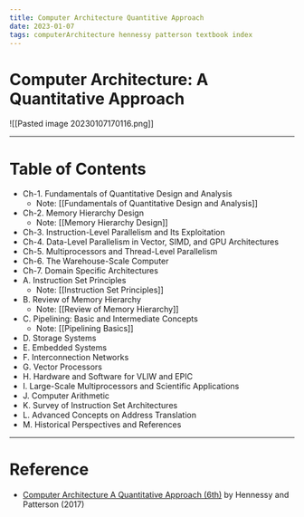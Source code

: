 ```yaml
---
title: Computer Architecture Quantitive Approach
date: 2023-01-07
tags: computerArchitecture hennessy patterson textbook index
---
```


# Computer Architecture: A Quantitative Approach

![[Pasted image 20230107170116.png]]

---

# Table of Contents

- Ch-1. Fundamentals of Quantitative Design and Analysis
	- Note: [[Fundamentals of Quantitative Design and Analysis]]
- Ch-2. Memory Hierarchy Design 
	- Note: [[Memory Hierarchy Design]]
- Ch-3. Instruction-Level Parallelism and Its Exploitation  
- Ch-4. Data-Level Parallelism in Vector, SIMD, and GPU Architectures  
- Ch-5. Multiprocessors and Thread-Level Parallelism  
- Ch-6. The Warehouse-Scale Computer  
- Ch-7. Domain Specific Architectures  
- A. Instruction Set Principles  
	- Note: [[Instruction Set Principles]]
- B. Review of Memory Hierarchy  
	- Note: [[Review of Memory Hierarchy]]
- C. Pipelining: Basic and Intermediate Concepts
	- Note: [[Pipelining Basics]]
- D. Storage Systems  
- E. Embedded Systems  
- F. Interconnection Networks  
- G. Vector Processors  
- H. Hardware and Software for VLIW and EPIC  
- I. Large-Scale Multiprocessors and Scientific Applications  
- J. Computer Arithmetic  
- K. Survey of Instruction Set Architectures  
- L. Advanced Concepts on Address Translation  
- M. Historical Perspectives and References

---
# Reference
- [Computer Architecture A Quantitative Approach (6th)](https://www.elsevier.com/books/computer-architecture/hennessy/978-0-12-811905-1) by Hennessy and Patterson   (2017)